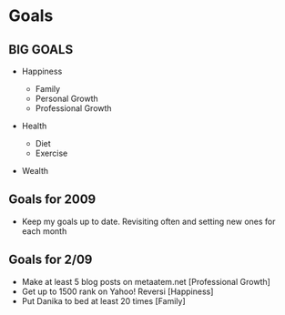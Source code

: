 Goals
=====

BIG GOALS
---------

* Happiness
  * Family
  * Personal Growth
  * Professional Growth
  
* Health
  * Diet
  * Exercise
  
* Wealth


Goals for 2009
--------------
* Keep my goals up to date. Revisiting often and setting new ones for each month


Goals for 2/09
--------------

* Make at least 5 blog posts on metaatem.net [Professional Growth]
* Get up to 1500 rank on Yahoo! Reversi [Happiness]
* Put Danika to bed at least 20 times [Family]